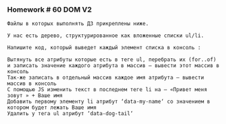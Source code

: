 ### Homework # 60 DOM V2
    Файлы в которых выполнять ДЗ прикреплены ниже. 

    У нас есть дерево, структурированное как вложенные списки ul/li.

    Напишите код, который выведет каждый элемент списка в консоль :

    Вытянуть все атрибуты которые есть в теге ul, перебрать их (for..of) 
    и записать значение каждого атрибута в массив — вывести этот массив в консоль
    Так-же записать в отдельный массив каждое имя атрибута — вывести массив в консоль
    С помощью JS изменить текст в последнем теге li на — «Привет меня зовут » + Ваше имя
    Добавить первому элементу li атрибут ‘data-my-name‘ со значением в котором будет лежать Ваше имя
    Удалить у тега ul атрибут ‘data-dog-tail‘